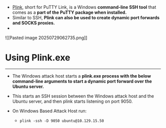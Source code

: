 - [Plink](https://www.chiark.greenend.org.uk/~sgtatham/putty/latest.html), short for PuTTY Link, is a Windows **command-line SSH tool** that comes as a **part of the PuTTY package when installed.**
- Similar to SSH, **Plink can also be used to create dynamic port forwards and SOCKS proxies.**
- 
![[Pasted image 20250729062735.png]]

# Using Plink.exe
---
- The Windows attack host starts a **plink.exe process with the below command-line arguments to start a dynamic port forward over the Ubuntu server.**
- This starts an SSH session between the Windows attack host and the Ubuntu server, and then plink starts listening on port 9050.

- On Windows Based Attack Host run:
	- `plink -ssh -D 9050 ubuntu@10.129.15.50`